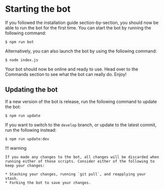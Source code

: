 # Starting the bot
If you followed the installation guide section-by-section, you should now be able to run the bot for the first time. You can start the bot by running the following command:

```
$ npm run bot
```

Alternatively, you can also launch the bot by using the following command:

```
$ node index.js
```

Your bot should now be online and ready to use. Head over to the Commands section to see what the bot can really do. Enjoy!

## Updating the bot

If a new version of the bot is release, run the following command to update the bot:

```
$ npm run update
```

If you want to switch to the `develop` branch, or update to the latest commit, run the following instead:

```
$ npm run update:dev
```

!!! warning

    If you made any changes to the bot, all changes will be discarded when running either of those scripts. Consider either of the following to keep your changes:
    
    * Stashing your changes, running `git pull`, and reapplying your stash.
    * Forking the bot to save your changes.
